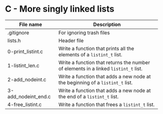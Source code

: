 # C - More singly linked lists

| File name           | Description                                                                        |
| ------------------- | ---------------------------------------------------------------------------------- |
| .gitignore          | For ignoring trash files                                                           |
| lists.h             | Header file                                                                        |
| 0-print_listint.c   | Write a function that prints all the elements of a `listint_t` list.               |
| 1-listint_len.c     | Write a function that returns the number of elements in a linked `listint_t` list. |
| 2-add_nodeint.c     | Write a function that adds a new node at the beginning of a `listint_t` list.      |
| 3-add_nodeint_end.c | Write a function that adds a new node at the end of a `listint_t` list.            |
| 4-free_listint.c    | Write a function that frees a `listint_t` list.                                    |
